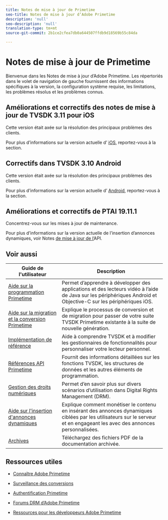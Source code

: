 ```yaml
---
title: Notes de mise à jour de Primetime
seo-title: Notes de mise à jour d’Adobe Primetime
description: 'null'
seo-description: 'null'
translation-type: tm+mt
source-git-commit: 2b1ce2cfea7db0a644507ffdb9d18569b55c84da

---
```



# Notes de mise à jour de Primetime

Bienvenue dans les Notes de mise à jour d’Adobe Primetime. Les  répertoriés dans le volet de navigation de gauche fournissent des informations spécifiques à la version, la configuration système requise, les limitations, les problèmes résolus et les problèmes connus.

## Améliorations et correctifs des notes de mise à jour de TVSDK 3.11 pour iOS

Cette version était axée sur la résolution des principaux problèmes des clients.

Pour plus d’informations sur la version actuelle d’ [iOS](../release-notes/tvsdk-3x-ios.md), reportez-vous à la section.

## Correctifs dans TVSDK 3.10 Android

Cette version était axée sur la résolution des principaux problèmes des clients.

Pour plus d’informations sur la version actuelle d’ [Android](../release-notes/tvsdk-3x-android.md), reportez-vous à la section.

## Améliorations et correctifs de PTAI 19.11.1

Concentrez-vous sur les mises à jour de maintenance.

Pour plus d’informations sur la version actuelle de l’insertion d’annonces dynamiques, voir Notes [de mise à jour de l’](ptai-19x-release-notes.md)API.

## Voir aussi

| Guide de l&#39;utilisateur | Description |
|--- |--- |
| [Aide sur la programmation Primetime](/help/programming/home.md) | Permet d’apprendre à développer des applications et des lecteurs vidéo à l’aide de Java sur les périphériques Android et Objective-C sur les périphériques iOS. |
| [Aide sur la migration et la conversion Primetime](/help/migration-guides/home.md) | Explique le processus de conversion et de migration pour passer de votre suite TVSDK Primetime existante à la suite de nouvelle génération. |
| [Implémentation de référence](/help/android-reference-implementation/home.md) | Aide à comprendre TVSDK et à modifier les gestionnaires de fonctionnalités pour personnaliser votre lecteur personnel. |
| [Références API Primetime](/help/reference/api-references.md) | Fournit des informations détaillées sur les fonctions TVSDK, les structures de données et les autres éléments de programmation. |
| [Gestion des droits numériques](/help/digital-rights-management/home.md) | Permet d’en savoir plus sur divers scénarios d’utilisation dans Digital Rights Management (DRM). |
| [Aide sur l&#39;insertion d&#39;annonces dynamiques](/help/dynamic-ad-insertion/home.md) | Explique comment monétiser le contenu en insérant des annonces dynamiques ciblées par les utilisateurs sur le serveur et en engageant   les avec des annonces personnalisées. |
| [Archives](https://helpx.adobe.com/primetime/archives.html) | Téléchargez des fichiers PDF de la documentation archivée. |

## Ressources utiles

* [Connaître Adobe Primetime](https://www.adobe.com/in/marketing/primetime.html)

* [Surveillance des conversions](https://tve.helpdocsonline.com/concurrency-monitoring-introduction)

* [Authentification Primetime](https://tve.helpdocsonline.com/home)

* [Forums DRM d’Adobe Primetime](https://forums.adobe.com/community/adobe_access)

* [Ressources pour les développeurs Adobe Primetime](https://www.adobe.com/devnet/primetime.html)
